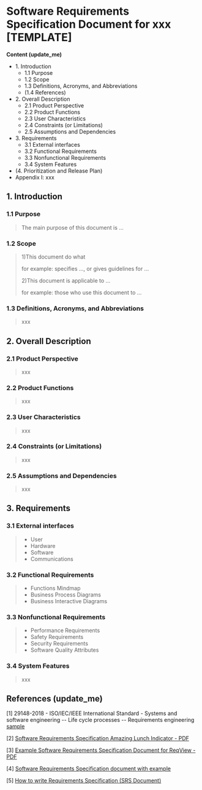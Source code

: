 # Software Requirements Specification Document for xxx [TEMPLATE]

**Content (update_me)**

- 1\. Introduction
  - 1.1 Purpose
  - 1.2 Scope
  - 1.3 Definitions, Acronyms, and Abbreviations
  - (1.4 References)
- 2\. Overall Description
  - 2.1 Product Perspective
  - 2.2 Product Functions
  - 2.3 User Characteristics
  - 2.4 Constraints (or Limitations)
  - 2.5 Assumptions and Dependencies
- 3\. Requirements
  - 3.1 External interfaces
  - 3.2 Functional Requirements
  - 3.3 Nonfunctional Requirements
  - 3.4 System Features
- (4\. Prioritization and Release Plan)
- Appendix I: xxx

## 1. Introduction

### 1.1 Purpose

> The main purpose of this document is ...

### 1.2 Scope

> 1)This document do what 
>
> for example: specifies ..., or gives guidelines for ...
>
> 2)This document is applicable to ...
>
> for example: those who use this document to ...

### 1.3 Definitions, Acronyms, and Abbreviations

> xxx

## 2. Overall Description 

### 2.1 Product Perspective

> xxx

### 2.2 Product Functions

> xxx

### 2.3 User Characteristics

> xxx

### 2.4 Constraints (or Limitations)

> xxx

### 2.5 Assumptions and Dependencies

> xxx

## 3\. Requirements

### 3.1 External interfaces

> - User
> - Hardware
> - Software
> - Communications

### 3.2 Functional Requirements

> - Functions Mindmap
> - Business Process Diagrams
> - Business Interactive Diagrams

### 3.3 Nonfunctional Requirements

> - Performance Requirements
> - Safety Requirements
> - Security Requirements
> - Software Quality Attributes

### 3.4 System Features

> xxx

## References (update_me)

[1] 29148-2018 - ISO/IEC/IEEE International Standard - Systems and software engineering -- Life cycle processes -- Requirements engineering [sample](https://www.sis.se/api/document/preview/80008109/)

[2] [Software Requirements Specification Amazing Lunch Indicator - PDF](http://www.cse.chalmers.se/~feldt/courses/reqeng/examples/srs_example_2010_group2.pdf)

[3] [Example Software Requirements Specification Document for ReqView - PDF](https://www.reqview.com/papers/ReqView-Example_Software_Requirements_Specification_SRS_Document.pdf)

[4] [Software Requirements Specification document with example](https://krazytech.com/projects/sample-software-requirements-specificationsrs-report-airline-database)

[5] [How to write Requirements Specification (SRS Document)](https://www.perforce.com/blog/alm/how-write-software-requirements-specification-srs-document)



